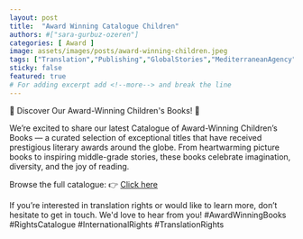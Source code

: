 ```yaml
---
layout: post
title:  "Award Winning Catalogue Children"
authors: #["sara-gurbuz-ozeren"]
categories: [ Award ]
image: assets/images/posts/award-winning-children.jpeg
tags: ["Translation","Publishing","GlobalStories","MediterraneanAgency"]
sticky: false
featured: true
# For adding excerpt add <!--more--> and break the line
---
```

🌟 Discover Our Award-Winning Children's Books! 🌟

We’re excited to share our latest Catalogue of Award-Winning Children’s Books — a curated selection of exceptional titles that have received prestigious literary awards around the globe.
From heartwarming picture books to inspiring middle-grade stories, these books celebrate imagination, diversity, and the joy of reading.

Browse the full catalogue:
 👉 [Click here](https://cdn.e-damla.com.tr/PUBLIC/magency/catalogs/award-winning-catalogue/index.html)

If you’re interested in translation rights or would like to learn more, don’t hesitate to get in touch. We'd love to hear from you!
#AwardWinningBooks #RightsCatalogue #InternationalRights #TranslationRights

